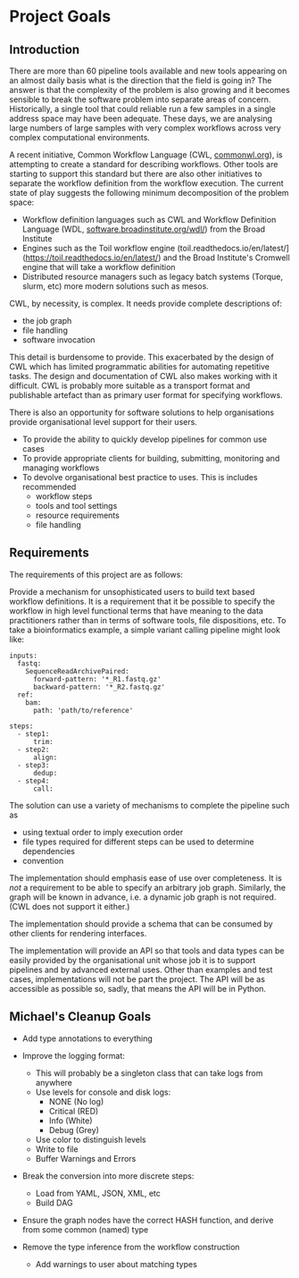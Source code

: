 # Project Goals

## Introduction
There are more than 60 pipeline tools available and new tools appearing on an almost daily basis what is the
direction that the field is going in? The answer is that the complexity of the problem is also growing and
it becomes sensible to break the software problem into separate areas of concern. Historically, a single 
tool that could reliable run a few samples in a single address space may have been adequate. These days, we are
analysing large numbers of large samples with very complex workflows across very complex computational environments.

A recent initiative, Common Workflow Language (CWL, [commonwl.org](https://www.commonwl.org/)), is attempting to
create a standard for describing workflows. Other tools are starting to support this standard but there are also other
initiatives to separate the workflow definition from the workflow execution. The current state of play suggests the
following minimum decomposition of the problem space:

* Workflow definition languages such as CWL and Workflow Definition Language (WDL, 
[software.broadinstitute.org/wdl/](https://software.broadinstitute.org/wdl/)) from the Broad Institute
* Engines such as the Toil workflow engine (toil.readthedocs.io/en/latest/](https://toil.readthedocs.io/en/latest/) and 
the Broad Institute's Cromwell engine that will take a workflow definition
* Distributed resource managers such as legacy batch systems (Torque, slurm, etc) more modern solutions such as
mesos.


CWL, by necessity, is complex. It needs provide complete descriptions of:

* the job graph
* file handling
* software invocation

This detail is burdensome to provide. This exacerbated by the design of CWL which has limited programmatic abilities
for automating repetitive tasks. The design and documentation of CWL also makes working with it difficult. CWL is
probably more suitable as a transport format and publishable artefact than as primary user format for specifying
workflows.

There is also an opportunity for software solutions to help organisations provide organisational level support for their
users.

* To provide the ability to quickly develop pipelines for common use cases
* To provide appropriate clients for building, submitting, monitoring and managing workflows
* To devolve organisational best practice to uses. This is includes recommended
    * workflow steps
    * tools and tool settings
    * resource requirements
    * file handling


## Requirements
The requirements of this project are as follows:

Provide a mechanism for unsophisticated users to build text based workflow definitions. It is a requirement that it be
possible to specify the workflow in high level functional terms that have meaning to the data practitioners rather than
in terms of software tools, file dispositions, etc. To take a bioinformatics example, a simple variant calling pipeline
might look like:
```text
inputs:
  fastq:
    SequenceReadArchivePaired:
      forward-pattern: '*_R1.fastq.gz'
      backward-pattern: '*_R2.fastq.gz'
  ref:
    bam:
      path: 'path/to/reference'

steps:
  - step1:
      trim:
  - step2:
      align:
  - step3:
      dedup:
  - step4:
      call:
```

The solution can use a variety of mechanisms to complete the pipeline such as
* using textual order to imply execution order
* file types required for different steps can be used to determine dependencies
* convention

The implementation should emphasis ease of use over completeness. It is _not_ a requirement to be able to specify an
arbitrary job graph. Similarly, the graph will be known in advance, i.e. a dynamic job graph is not required. (CWL does 
not support it either.)

The implementation should provide a schema that can be consumed by other clients for rendering interfaces.

The implementation will provide an API so that tools and data types can be easily provided by the organisational unit
whose job it is to support pipelines and by advanced external uses. Other than examples and test cases, implementations
will not be part the project. The API will be as accessible as possible so, sadly, that means the API will be in Python.


## Michael's Cleanup Goals
- Add type annotations to everything
- Improve the logging format:
    - This will probably be a singleton class that can take logs from anywhere
    - Use levels for console and disk logs:
        - NONE (No log)
        - Critical (RED)
        - Info (White)
        - Debug (Grey)
    - Use color to distinguish levels
    - Write to file
    - Buffer Warnings and Errors
- Break the conversion into more discrete steps:
    - Load from YAML, JSON, XML, etc
    - Build DAG
- Ensure the graph nodes have the correct HASH function, and derive from some common (named) type

- Remove the type inference from the workflow construction
    - Add warnings to user about matching types


 